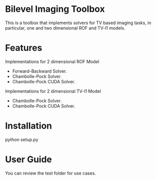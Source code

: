 # Bilevel Imaging Toolbox
This is a toolbox that implements solvers for TV based imaging tasks, in particular, one and two dimensional ROF and TV-l1 models.

# Features

Implementations for 2 dimensional ROF Model
* Forward-Backward Solver.
* Chambolle-Pock Solver.
* Chambolle-Pock CUDA Solver.

Implementations for 2 dimensional TV-l1 Model
* Chambolle-Pock Solver.
* Chambolle-Pock CUDA Solver.

# Installation

python setup.py

# User Guide

You can review the test folder for use cases.
